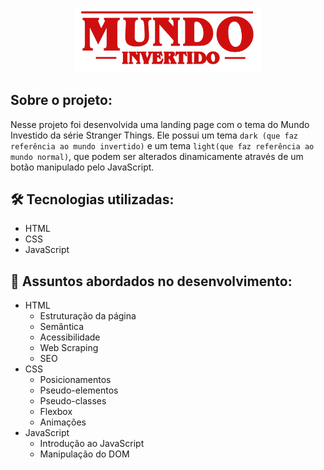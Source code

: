 <p align="center">
    <img width="300" src="./assets/images/banner/logo.svg">
</p>

## Sobre o projeto:
Nesse projeto foi desenvolvida uma landing page com o tema do Mundo Investido da série Stranger Things. Ele possui um tema `dark (que faz referência ao mundo invertido)` e um tema `light(que faz referência ao mundo normal)`, que podem ser alterados dinamicamente através de um botão manipulado pelo JavaScript.

## 🛠️ Tecnologias utilizadas:
- HTML
- CSS
- JavaScript

## 📌 Assuntos abordados no desenvolvimento:
- HTML
    - Estruturação da página 
    - Semântica
    - Acessibilidade
    - Web Scraping
    - SEO
- CSS
    - Posicionamentos
    - Pseudo-elementos
    - Pseudo-classes
    - Flexbox
    - Animações 
- JavaScript
    - Introdução ao JavaScript
    - Manipulação do DOM
